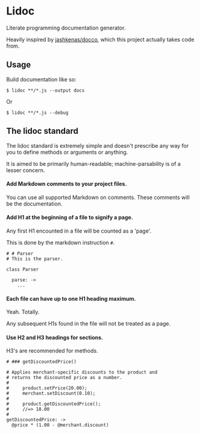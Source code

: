 Lidoc
=====

Literate programming documentation generator.

Heavily inspired by [jashkenas/docco](https://github.com/jashkenas/docco), which
this project actually takes code from.

Usage
-----

Build documentation like so:

    $ lidoc **/*.js --output docs

Or

    $ lidoc **/*.js --debug

The lidoc standard
------------------

The lidoc standard is extremely simple and doesn't prescribe any way for you to
define methods or arguments or anything.

It is aimed to be primarily human-readable; machine-parsability is of a lesser
concern.

#### Add Markdown comments to your project files.

You can use all supported Markdown on comments. These comments will be the
documentation.

#### Add H1 at the beginning of a file to signify a page.

Any first H1 encounted in a file will be counted as a 'page'.

This is done by the markdown instruction `#`.

    # # Parser
    # This is the parser.

    class Parser

      parse: ->
        ...

#### Each file can have up to one H1 heading maximum.

Yeah. Totally.

Any subsequent H1s found in the file will not be treated as a page.

#### Use H2 and H3 headings for sections.

H3's are recommended for methods.

    # ### getDiscountedPrice()

    # Applies merchant-specific discounts to the product and
    # returns the discounted price as a number.
    #
    #     product.setPrice(20.00);
    #     merchant.setDiscount(0.10);
    #
    #     product.getDiscountedPrice();
    #     //=> 18.00
    #
    getDiscountedPrice: ->
      @price * (1.00 - @merchant.discount)

